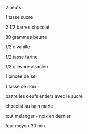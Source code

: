 2 oeufs

1 tasse sucre

2 1/2 barres chocolat

80 grammes beurre

1/2 c vanille

1/2 tasse farine

1/2 c levure alsacien

1 pincée de sel

1 tasse de noix

battre les oeufs entiers avec le sucre

chocolat au bain marie

tout mélanger - noix en dernier

four moyen 30 min. 